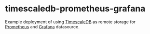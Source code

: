 # timescaledb-prometheus-grafana

Example deployment of using [TimescaleDB](https://www.timescale.com/) as
remote storage for [Prometheus](https://prometheus.io/) and [Grafana](https://grafana.com/)
datasource.
